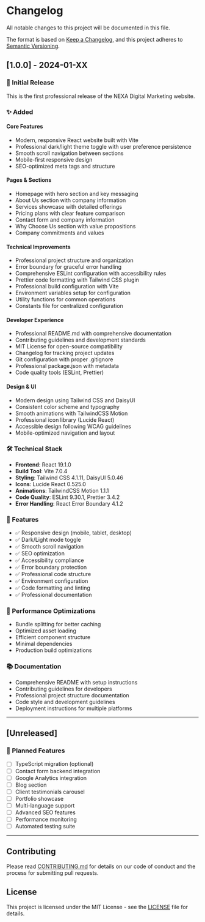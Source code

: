 # Changelog

All notable changes to this project will be documented in this file.

The format is based on [Keep a Changelog](https://keepachangelog.com/en/1.0.0/),
and this project adheres to [Semantic Versioning](https://semver.org/spec/v2.0.0.html).

## [1.0.0] - 2024-01-XX

### 🎉 Initial Release

This is the first professional release of the NEXA Digital Marketing website.

### ✨ Added

#### **Core Features**
- Modern, responsive React website built with Vite
- Professional dark/light theme toggle with user preference persistence
- Smooth scroll navigation between sections
- Mobile-first responsive design
- SEO-optimized meta tags and structure

#### **Pages & Sections**
- Homepage with hero section and key messaging
- About Us section with company information
- Services showcase with detailed offerings
- Pricing plans with clear feature comparison
- Contact form and company information
- Why Choose Us section with value propositions
- Company commitments and values

#### **Technical Improvements**
- Professional project structure and organization
- Error boundary for graceful error handling
- Comprehensive ESLint configuration with accessibility rules
- Prettier code formatting with Tailwind CSS plugin
- Professional build configuration with Vite
- Environment variables setup for configuration
- Utility functions for common operations
- Constants file for centralized configuration

#### **Developer Experience**
- Professional README.md with comprehensive documentation
- Contributing guidelines and development standards
- MIT License for open-source compatibility
- Changelog for tracking project updates
- Git configuration with proper .gitignore
- Professional package.json with metadata
- Code quality tools (ESLint, Prettier)

#### **Design & UI**
- Modern design using Tailwind CSS and DaisyUI
- Consistent color scheme and typography
- Smooth animations with TailwindCSS Motion
- Professional icon library (Lucide React)
- Accessible design following WCAG guidelines
- Mobile-optimized navigation and layout

### 🛠️ Technical Stack

- **Frontend**: React 19.1.0
- **Build Tool**: Vite 7.0.4
- **Styling**: Tailwind CSS 4.1.11, DaisyUI 5.0.46
- **Icons**: Lucide React 0.525.0
- **Animations**: TailwindCSS Motion 1.1.1
- **Code Quality**: ESLint 9.30.1, Prettier 3.4.2
- **Error Handling**: React Error Boundary 4.1.2

### 📱 Features

- ✅ Responsive design (mobile, tablet, desktop)
- ✅ Dark/Light mode toggle
- ✅ Smooth scroll navigation
- ✅ SEO optimization
- ✅ Accessibility compliance
- ✅ Error boundary protection
- ✅ Professional code structure
- ✅ Environment configuration
- ✅ Code formatting and linting
- ✅ Professional documentation

### 🔧 Performance Optimizations

- Bundle splitting for better caching
- Optimized asset loading
- Efficient component structure
- Minimal dependencies
- Production build optimizations

### 📚 Documentation

- Comprehensive README with setup instructions
- Contributing guidelines for developers
- Professional project structure documentation
- Code style and development guidelines
- Deployment instructions for multiple platforms

---

## [Unreleased]

### 🔮 Planned Features

- [ ] TypeScript migration (optional)
- [ ] Contact form backend integration
- [ ] Google Analytics integration
- [ ] Blog section
- [ ] Client testimonials carousel
- [ ] Portfolio showcase
- [ ] Multi-language support
- [ ] Advanced SEO features
- [ ] Performance monitoring
- [ ] Automated testing suite

---

## Contributing

Please read [CONTRIBUTING.md](CONTRIBUTING.md) for details on our code of conduct and the process for submitting pull requests.

## License

This project is licensed under the MIT License - see the [LICENSE](LICENSE) file for details.
